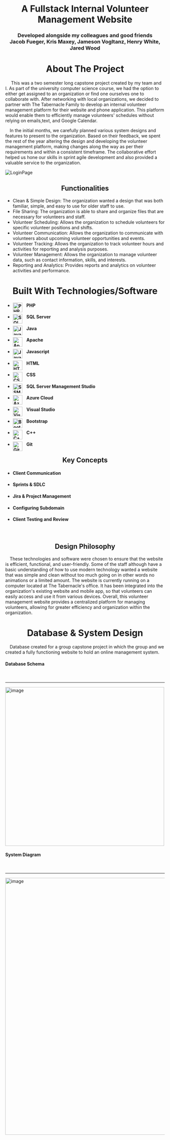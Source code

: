 
<!-- PROJECT LOGO -->
<p align="center">
<h1 align="center">A Fullstack Internal Volunteer Management Website</h3>
<h3 align="center">Developed alongside my colleagues and good friends <br> Jacob Fueger, Kris Maxey, Jameson Vogltanz, Henry White, Jared Wood <br></h4>
</p>

<!-- ABOUT THE PROJECT -->
<h1 align="center"> About The Project</h1>
<section> </section>
<!--<p> align="center"> <img width=75% height=75% alt="Login Page" src="https://user-images.githubusercontent.com/84547591/220986944-27f9c225-619c-4408-a51a-5e287d7f2372.png"> </p>-->

<section>
 &emsp; This was a two semester long capstone project created by my team and I. As part of the university computer science course, we had the option to either get assigned to an organization or find one ourselves one to collaborate with. After networking with local organizations, we decided to partner with The Tabernacle Family to develop an internal volunteer management platform for their website and phone application. This platform would enable them to efficiently manage volunteers' schedules without relying on emails,text, and Google Calendar. <br>

&emsp;In the initial months, we carefully planned various system designs and features to present to the organization. Based on their feedback, we spent the rest of the year altering the design and developing the volunteer management platform, making changes along the way as per their requirements and within a consistent timeframe. The collaborative effort helped us hone our skills in sprint agile development and also provided a valuable service to the organization.
</section>


![LoginPage](https://user-images.githubusercontent.com/84547591/220986944-27f9c225-619c-4408-a51a-5e287d7f2372.png "Login Page")

<h2 align="center">Functionalities</h2>

- Clean & Simple Design: The organization wanted a design that was both familiar, simple, and easy to use for older staff to use.
- File Sharing: The organization is able to share and organize files that are necessary for volunteers and staff.
- Volunteer Scheduling: Allows the organization to schedule volunteers for specific volunteer positions and shifts.
- Volunteer Communication: Allows the organization to communicate with volunteers about upcoming volunteer opportunities and events.
- Volunteer Tracking: Allows the organization to track volunteer hours and activities for reporting and analysis purposes.
- Volunteer Management: Allows the organization to manage volunteer data, such as contact information, skills, and interests.
- Reporting and Analytics: Provides reports and analytics on volunteer activities and performance.

<h1 align="center"> Built With Technologies/Software</h1>

- #### PHP <img align="left" alt="PHP" width="30px" style="padding-right:10px;" src="https://cdn.jsdelivr.net/gh/devicons/devicon/icons/php/php-original.svg" />
- #### SQL Server <img align="left" alt="SQL Server" width="30px" style="padding-right:10px;" src="https://hub.meltano.com/assets/static/mssql.1339262.c2097d3d8ee4490dae8d1872d9d1d4fb.png" />
- #### Java <img align="left" alt="Java" width="30px" style="padding-right:10px;" src="https://cdn.jsdelivr.net/gh/devicons/devicon/icons/java/java-original.svg" />

- #### Apache <img align="left" alt="Apache" width="30px" style="padding-right:10px;" src="https://cdn.jsdelivr.net/gh/devicons/devicon/icons/apache/apache-original.svg" />
- #### Javascript <img align="left" alt="Javascript" width="30px" style="padding-right:10px;" src="https://cdn.jsdelivr.net/gh/devicons/devicon/icons/javascript/javascript-original.svg" />
- #### HTML<img align="left" alt="HTML" width="30px" style="padding-right:10px;" src="https://cdn.jsdelivr.net/gh/devicons/devicon/icons/html5/html5-plain.svg" />

- #### CSS <img align="left" alt="CSS" width="30px" style="padding-right:10px;" src="https://cdn.jsdelivr.net/gh/devicons/devicon/icons/css3/css3-plain.svg" />

- #### SQL Server Management Studio <img align="left" alt="SSMS" width="30px" style="padding-right:10px;" src="https://d1jnx9ba8s6j9r.cloudfront.net/blog/wp-content/uploads/2019/10/logo.png" />
- #### Azure Cloud <img align="left" alt="Azure Cloud" width="30px" style="padding-right:10px;" src="https://cdn.jsdelivr.net/gh/devicons/devicon/icons/java/java-original.svg" />
- #### Visual Studio<img align="left" alt="Visual Studio" width="30px" style="padding-right:10px;" src="https://cdn.jsdelivr.net/gh/devicons/devicon/icons/visualstudio/visualstudio-plain.svg" />
- #### Bootstrap <img align="left" alt="Bootstrap" width="30px" style="padding-right:10px;" src="https://cdn.jsdelivr.net/gh/devicons/devicon/icons/bootstrap/bootstrap-original.svg" />
- #### C++ <img align="left" alt="C++" width="30px" style="padding-right:10px;" src="https://code.visualstudio.com/assets/icons/file-icons/cpp.svg" />
- #### Git <img align="left" alt="Git" width="30px" style="padding-right:10px;" src="https://cdn.jsdelivr.net/gh/devicons/devicon/icons/git/git-original.svg" />


<h2 align= "center">Key Concepts</h2>

- #### Client Communication
- #### Sprints & SDLC
- #### Jira & Project Management
- #### Configuring Subdomain
- #### Client Testing and Review

<br>
<h2 align="center">Design Philosophy</h2>
<p>&emsp;These technologies and software were chosen to ensure that the website is efficient, functional, and user-friendly. Some of the staff although have a basic understanding of how to use modern technology wanted a website that was simple and clean without too much going on in other words no animations or a limited amount. The website is currently running on a computer located at The Tabernacle's office. It has been integrated into the organization's existing website and mobile app, so that volunteers can easily access and use it from various devices. Overall, this volunteer management website provides a centralized platform for managing volunteers, allowing for greater efficiency and organization within the organization.</p>

<h1 align="center">Database & System Design</h1>

<section>&emsp;Database created for a group capstone project in which the group and we created a fully functioning website to hold an online management system.</section>
 
#### Database Schema 
<br> 
<hr>
<img width="502" alt="image" src="https://user-images.githubusercontent.com/84547591/220978148-7599b974-1121-4181-99e8-9595a821503c.png" >
<br>

#### System Diagram 
<br>
<hr>
<img width="812" alt="image" src="https://user-images.githubusercontent.com/84547591/220976386-2c8259bf-22fc-45b5-85f7-0168a5a39533.png" >

